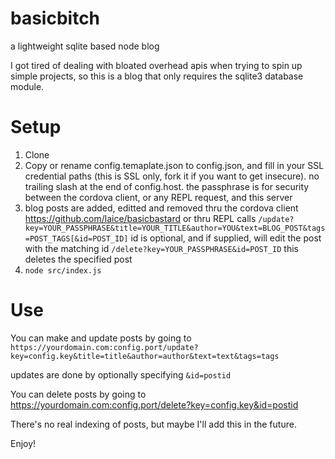 # basicbitch
a lightweight sqlite based node blog

I got tired of dealing with bloated overhead apis when trying to spin up simple projects, so this is a blog that only requires the sqlite3 database module.



# Setup
1) Clone
2) Copy or rename config.temaplate.json to config.json, and fill in your SSL credential paths (this is SSL only, fork it if you want to get insecure). no trailing slash at the end of config.host. the passphrase is for security between the cordova client, or any REPL request, and this server 
3) blog posts are added, editted and removed thru the cordova client https://github.com/laice/basicbastard or thru REPL calls
  ```/update?key=YOUR_PASSPHRASE&title=YOUR_TITLE&author=YOU&text=BLOG_POST&tags=POST_TAGS[&id=POST_ID]``` id is optional, and if supplied, will edit the post with the matching id
  ```/delete?key=YOUR_PASSPHRASE&id=POST_ID``` this deletes the specified post
4) ```node src/index.js```

# Use
You can make and update posts by going to ```https://yourdomain.com:config.port/update?key=config.key&title=title&author=author&text=text&tags=tags```

updates are done by optionally specifying ```&id=postid```

You can delete posts by going to https://yourdomain.com:config.port/delete?key=config.key&id=postid


There's no real indexing of posts, but maybe I'll add this in the future.

Enjoy!
